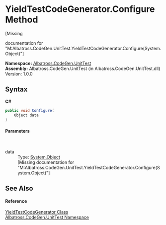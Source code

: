 # YieldTestCodeGenerator.Configure Method 
 

\[Missing <summary> documentation for "M:Albatross.CodeGen.UnitTest.YieldTestCodeGenerator.Configure(System.Object)"\]

**Namespace:**&nbsp;<a href="56BAD780.md">Albatross.CodeGen.UnitTest</a><br />**Assembly:**&nbsp;Albatross.CodeGen.UnitTest (in Albatross.CodeGen.UnitTest.dll) Version: 1.0.0

## Syntax

**C#**<br />
``` C#
public void Configure(
	Object data
)
```


#### Parameters
&nbsp;<dl><dt>data</dt><dd>Type: <a href="http://msdn2.microsoft.com/en-us/library/e5kfa45b" target="_blank">System.Object</a><br />\[Missing <param name="data"/> documentation for "M:Albatross.CodeGen.UnitTest.YieldTestCodeGenerator.Configure(System.Object)"\]</dd></dl>

## See Also


#### Reference
<a href="8DC687F4.md">YieldTestCodeGenerator Class</a><br /><a href="56BAD780.md">Albatross.CodeGen.UnitTest Namespace</a><br />